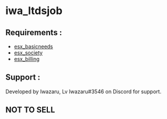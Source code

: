 # iwa_ltdsjob

## Requirements :
* [esx_basicneeds](https://github.com/esx-framework/esx_basicneeds)
* [esx_society](https://github.com/esx-framework/esx_society)
* [esx_billing](https://github.com/esx-framework/esx_billing)

## Support :
Developed by Iwazaru, Lv Iwazaru#3546 on Discord for support.

## NOT TO SELL
